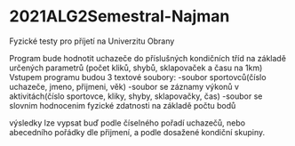 # 2021ALG2Semestral-Najman

Fyzické testy pro příjetí na Univerzitu Obrany

Program bude hodnotit uchazeče do příslušných kondičních tříd na základě určených parametrů
(počet kliků, shybů, sklapovaček a času na 1km)
Vstupem programu budou 3 textové soubory: 
-soubor sportovců(číslo uchazeče, jmeno, přijmeni, věk) 
-soubor se záznamy výkonů v aktivitách(číslo sportovce, kliky, shyby, sklapovačky, čas)
-soubor se slovnim hodnocenim fyzické zdatnosti na základě počtu bodů

výsledky lze vypsat buď podle číselného pořadí uchazečů,
nebo abecedního pořádky dle přijmení,
a podle dosažené kondiční skupiny.
